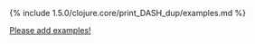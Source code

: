 {% include 1.5.0/clojure.core/print_DASH_dup/examples.md %}

[Please add examples!](https://github.com/arrdem/grimoire/edit/master/_includes/1.6.0/clojure.core/print_DASH_dup/examples.md)
